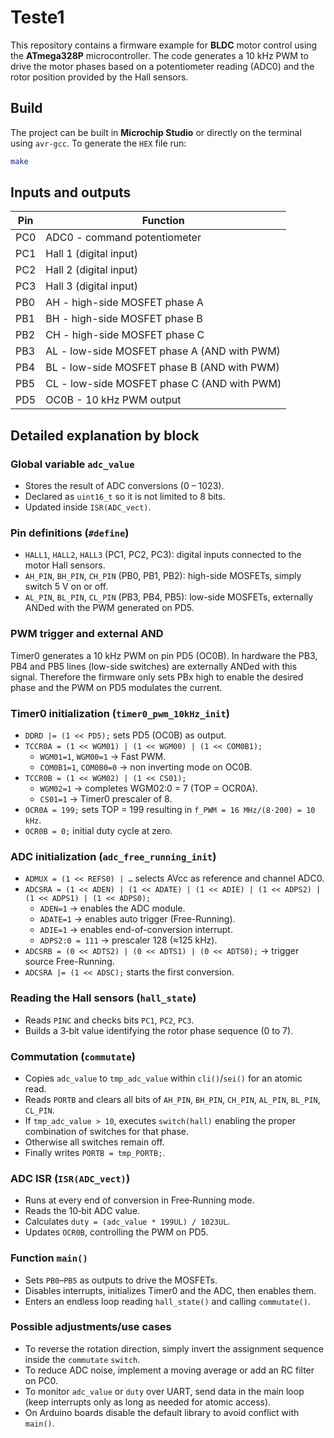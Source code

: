 # Teste1

This repository contains a firmware example for **BLDC** motor control using the **ATmega328P** microcontroller. The code generates a 10 kHz PWM to drive the motor phases based on a potentiometer reading (ADC0) and the rotor position provided by the Hall sensors.

## Build

The project can be built in **Microchip Studio** or directly on the terminal using `avr-gcc`. To generate the `HEX` file run:

```sh
make
```

## Inputs and outputs

| Pin | Function |
|------|--------------------------------------------------------------|
| PC0  | ADC0 - command potentiometer |
| PC1  | Hall 1 (digital input) |
| PC2  | Hall 2 (digital input) |
| PC3  | Hall 3 (digital input) |
| PB0  | AH - high-side MOSFET phase A |
| PB1  | BH - high-side MOSFET phase B |
| PB2  | CH - high-side MOSFET phase C |
| PB3  | AL - low-side MOSFET phase A (AND with PWM) |
| PB4  | BL - low-side MOSFET phase B (AND with PWM) |
| PB5  | CL - low-side MOSFET phase C (AND with PWM) |
| PD5  | OC0B - 10 kHz PWM output |

## Detailed explanation by block

### Global variable `adc_value`
- Stores the result of ADC conversions (0 – 1023).
- Declared as `uint16_t` so it is not limited to 8 bits.
- Updated inside `ISR(ADC_vect)`.

### Pin definitions (`#define`)
- `HALL1`, `HALL2`, `HALL3` (PC1, PC2, PC3): digital inputs connected to the motor Hall sensors.
- `AH_PIN`, `BH_PIN`, `CH_PIN` (PB0, PB1, PB2): high-side MOSFETs, simply switch 5 V on or off.
- `AL_PIN`, `BL_PIN`, `CL_PIN` (PB3, PB4, PB5): low-side MOSFETs, externally ANDed with the PWM generated on PD5.

### PWM trigger and external AND
Timer0 generates a 10 kHz PWM on pin PD5 (OC0B). In hardware the PB3, PB4 and PB5 lines (low-side switches) are externally ANDed with this signal. Therefore the firmware only sets PBx high to enable the desired phase and the PWM on PD5 modulates the current.

### Timer0 initialization (`timer0_pwm_10kHz_init`)
- `DDRD |= (1 << PD5);` sets PD5 (OC0B) as output.
- `TCCR0A = (1 << WGM01) | (1 << WGM00) | (1 << COM0B1);`
  - `WGM01=1`, `WGM00=1` → Fast PWM.
  - `COM0B1=1`, `COM0B0=0` → non inverting mode on OC0B.
- `TCCR0B = (1 << WGM02) | (1 << CS01);`
  - `WGM02=1` → completes WGM02:0 = 7 (TOP = OCR0A).
  - `CS01=1` → Timer0 prescaler of 8.
- `OCR0A = 199;` sets TOP = 199 resulting in `f_PWM = 16 MHz/(8·200) = 10 kHz`.
- `OCR0B = 0;` initial duty cycle at zero.

### ADC initialization (`adc_free_running_init`)
- `ADMUX = (1 << REFS0) | …` selects AVcc as reference and channel ADC0.
- `ADCSRA = (1 << ADEN) | (1 << ADATE) | (1 << ADIE) | (1 << ADPS2) | (1 << ADPS1) | (1 << ADPS0);`
  - `ADEN=1` → enables the ADC module.
  - `ADATE=1` → enables auto trigger (Free-Running).
  - `ADIE=1` → enables end-of-conversion interrupt.
  - `ADPS2:0 = 111` → prescaler 128 (≈125 kHz).
- `ADCSRB = (0 << ADTS2) | (0 << ADTS1) | (0 << ADTS0);` → trigger source Free-Running.
- `ADCSRA |= (1 << ADSC);` starts the first conversion.

### Reading the Hall sensors (`hall_state`)
- Reads `PINC` and checks bits `PC1`, `PC2`, `PC3`.
- Builds a 3‑bit value identifying the rotor phase sequence (0 to 7).

### Commutation (`commutate`)
- Copies `adc_value` to `tmp_adc_value` within `cli()`/`sei()` for an atomic read.
- Reads `PORTB` and clears all bits of `AH_PIN`, `BH_PIN`, `CH_PIN`, `AL_PIN`, `BL_PIN`, `CL_PIN`.
- If `tmp_adc_value > 10`, executes `switch(hall)` enabling the proper combination of switches for that phase.
- Otherwise all switches remain off.
- Finally writes `PORTB = tmp_PORTB;`.

### ADC ISR (`ISR(ADC_vect)`)
- Runs at every end of conversion in Free‑Running mode.
- Reads the 10‑bit ADC value.
- Calculates `duty = (adc_value * 199UL) / 1023UL`.
- Updates `OCR0B`, controlling the PWM on PD5.

### Function `main()`
- Sets `PB0`–`PB5` as outputs to drive the MOSFETs.
- Disables interrupts, initializes Timer0 and the ADC, then enables them.
- Enters an endless loop reading `hall_state()` and calling `commutate()`.

### Possible adjustments/use cases
- To reverse the rotation direction, simply invert the assignment sequence inside the `commutate` `switch`.
- To reduce ADC noise, implement a moving average or add an RC filter on PC0.
- To monitor `adc_value` or `duty` over UART, send data in the main loop (keep interrupts only as long as needed for atomic access).
- On Arduino boards disable the default library to avoid conflict with `main()`.


